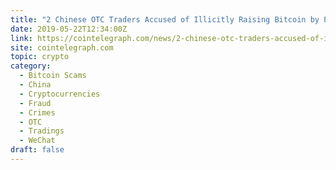 ```yaml
---
title: "2 Chinese OTC Traders Accused of Illicitly Raising Bitcoin by Promising Interest"
date: 2019-05-22T12:34:00Z
link: https://cointelegraph.com/news/2-chinese-otc-traders-accused-of-illicitly-raising-bitcoin-by-promising-interest?utm_medium=RSS&utm_source=hune
site: cointelegraph.com
topic: crypto
category:
  - Bitcoin Scams
  - China
  - Cryptocurrencies
  - Fraud
  - Crimes
  - OTC
  - Tradings
  - WeChat
draft: false
---
```

